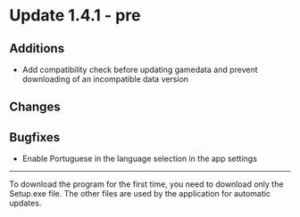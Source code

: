 # Update 1.4.1 - pre

## Additions
- Add compatibility check before updating gamedata and prevent downloading of an incompatible data version

## Changes


## Bugfixes
- Enable Portuguese in the language selection in the app settings
___
To download the program for the first time, you need to download only the Setup.exe file. The other files are used by the application for automatic updates.

